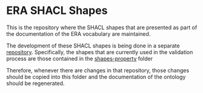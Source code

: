 # ERA SHACL Shapes

This is the repository where the SHACL shapes that are presented as part of the documentation of the ERA vocabulary are maintained. 

The development of these SHACL shapes is being done in a separate [repository]([https://git.fpfis.tech.ec.europa.eu/datateam/ERA/era-dataset-manager-shacl-validation-daemon/-/tree/dev?ref_type=heads](https://git.fpfis.tech.ec.europa.eu/datateam/ERA/era-vocabulary/-/tree/prod/era-shacl?ref_type=heads)). Specifically, the shapes that are currently used in the validation process are those contained in the [shapes-property](https://git.fpfis.tech.ec.europa.eu/datateam/ERA/era-dataset-manager-shacl-validation-daemon/-/tree/dev/shapes-property?ref_type=heads) folder

Therefore, whenever there are changes in that repository, those changes should be copied into this folder and the documentation of the ontology should be regenerated. 
